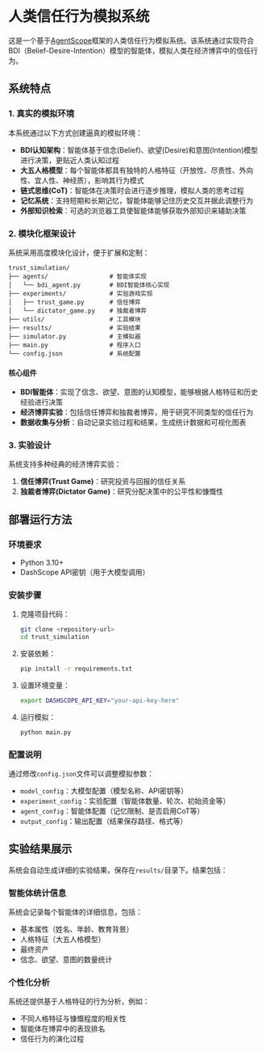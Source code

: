 # 人类信任行为模拟系统

这是一个基于[AgentScope](https://github.com/agentscope-ai/agentscope)框架的人类信任行为模拟系统。该系统通过实现符合BDI（Belief-Desire-Intention）模型的智能体，模拟人类在经济博弈中的信任行为。

## 系统特点

### 1. 真实的模拟环境

本系统通过以下方式创建逼真的模拟环境：

- **BDI认知架构**：智能体基于信念(Belief)、欲望(Desire)和意图(Intention)模型进行决策，更贴近人类认知过程
- **大五人格模型**：每个智能体都具有独特的人格特征（开放性、尽责性、外向性、宜人性、神经质），影响其行为模式
- **链式思维(CoT)**：智能体在决策时会进行逐步推理，模拟人类的思考过程
- **记忆系统**：支持短期和长期记忆，智能体能够记住历史交互并据此调整行为
- **外部知识检索**：可选的浏览器工具使智能体能够获取外部知识来辅助决策

### 2. 模块化框架设计

系统采用高度模块化设计，便于扩展和定制：

```
trust_simulation/
├── agents/                 # 智能体实现
│   └── bdi_agent.py        # BDI智能体核心实现
├── experiments/            # 实验游戏实现
│   ├── trust_game.py       # 信任博弈
│   └── dictator_game.py    # 独裁者博弈
├── utils/                  # 工具模块
├── results/                # 实验结果
├── simulator.py            # 主模拟器
├── main.py                 # 程序入口
└── config.json             # 系统配置
```

#### 核心组件

- **BDI智能体**：实现了信念、欲望、意图的认知模型，能够根据人格特征和历史经验进行决策
- **经济博弈实验**：包括信任博弈和独裁者博弈，用于研究不同类型的信任行为
- **数据收集与分析**：自动记录实验过程和结果，生成统计数据和可视化图表

### 3. 实验设计

系统支持多种经典的经济博弈实验：

1. **信任博弈(Trust Game)**：研究投资与回报的信任关系
2. **独裁者博弈(Dictator Game)**：研究分配决策中的公平性和慷慨性

## 部署运行方法

### 环境要求

- Python 3.10+
- DashScope API密钥（用于大模型调用）

### 安装步骤

1. 克隆项目代码：
   ```bash
   git clone <repository-url>
   cd trust_simulation
   ```

2. 安装依赖：
   ```bash
   pip install -r requirements.txt
   ```

3. 设置环境变量：
   ```bash
   export DASHSCOPE_API_KEY="your-api-key-here"
   ```

4. 运行模拟：
   ```bash
   python main.py
   ```

### 配置说明

通过修改`config.json`文件可以调整模拟参数：

- `model_config`：大模型配置（模型名称、API密钥等）
- `experiment_config`：实验配置（智能体数量、轮次、初始资金等）
- `agent_config`：智能体配置（记忆限制、是否启用CoT等）
- `output_config`：输出配置（结果保存路径、格式等）

## 实验结果展示

系统会自动生成详细的实验结果，保存在`results/`目录下。结果包括：

### 智能体统计信息

系统会记录每个智能体的详细信息，包括：
- 基本属性（姓名、年龄、教育背景）
- 人格特征（大五人格模型）
- 最终资产
- 信念、欲望、意图的数量统计

### 个性化分析

系统还提供基于人格特征的行为分析，例如：
- 不同人格特征与慷慨程度的相关性
- 智能体在博弈中的表现排名
- 信任行为的演化过程
